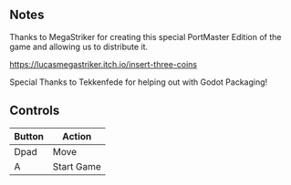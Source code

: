 ## Notes

Thanks to MegaStriker for creating this special PortMaster Edition of the game 
and allowing us to distribute it.

https://lucasmegastriker.itch.io/insert-three-coins

Special Thanks to Tekkenfede for helping out with Godot Packaging!

## Controls

| Button | Action |
|--|--|
| Dpad | Move |
| A | Start Game |